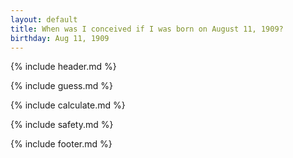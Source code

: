 ```yaml
---
layout: default
title: When was I conceived if I was born on August 11, 1909?
birthday: Aug 11, 1909
---
```


{% include header.md %}

{% include guess.md %}

{% include calculate.md %}

{% include safety.md %}

{% include footer.md %}



